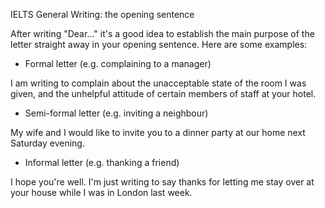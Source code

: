 IELTS General Writing: the opening sentence

After writing "Dear..." it's a good idea to establish the main purpose of the letter straight away in your opening sentence. Here are some examples:

* Formal letter \(e.g. complaining to a manager\)

I am writing to complain about the unacceptable state of the room I was given, and the unhelpful attitude of certain members of staff at your hotel.

* Semi-formal letter \(e.g. inviting a neighbour\)

My wife and I would like to invite you to a dinner party at our home next Saturday evening.

* Informal letter \(e.g. thanking a friend\)

I hope you're well. I'm just writing to say thanks for letting me stay over at your house while I was in London last week.

